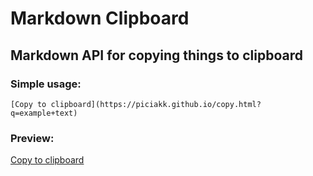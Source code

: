 # Markdown Clipboard
## Markdown API for copying things to clipboard

### Simple usage:
`[Copy to clipboard](https://piciakk.github.io/copy.html?q=example+text)`
### Preview:
[Copy to clipboard](https://piciakk.github.io/copy.html?q=example+text)
